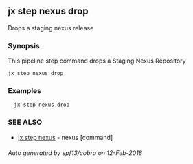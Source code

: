 ## jx step nexus drop

Drops a staging nexus release

### Synopsis


This pipeline step command drops a Staging Nexus Repository

```
jx step nexus drop
```

### Examples

```
  jx step nexus drop
```

### SEE ALSO
* [jx step nexus](jx_step_nexus.md)	 - nexus [command]

###### Auto generated by spf13/cobra on 12-Feb-2018
